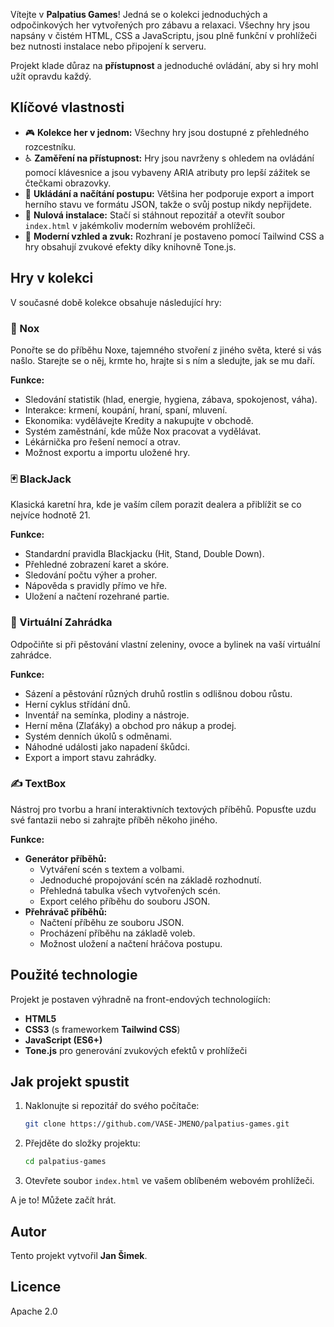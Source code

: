 Vítejte v **Palpatius Games**\! Jedná se o kolekci jednoduchých a odpočinkových her vytvořených pro zábavu a relaxaci. Všechny hry jsou napsány v čistém HTML, CSS a JavaScriptu, jsou plně funkční v prohlížeči bez nutnosti instalace nebo připojení k serveru.

Projekt klade důraz na **přístupnost** a jednoduché ovládání, aby si hry mohl užít opravdu každý.

## Klíčové vlastnosti

  - 🎮 **Kolekce her v jednom:** Všechny hry jsou dostupné z přehledného rozcestníku.
  - ♿ **Zaměření na přístupnost:** Hry jsou navrženy s ohledem na ovládání pomocí klávesnice a jsou vybaveny ARIA atributy pro lepší zážitek se čtečkami obrazovky.
  - 💾 **Ukládání a načítání postupu:** Většina her podporuje export a import herního stavu ve formátu JSON, takže o svůj postup nikdy nepřijdete.
  - 🚀 **Nulová instalace:** Stačí si stáhnout repozitář a otevřít soubor `index.html` v jakémkoliv moderním webovém prohlížeči.
  - 🎨 **Moderní vzhled a zvuk:** Rozhraní je postaveno pomocí Tailwind CSS a hry obsahují zvukové efekty díky knihovně Tone.js.

## Hry v kolekci

V současné době kolekce obsahuje následující hry:

### 🐾 Nox

Ponořte se do příběhu Noxe, tajemného stvoření z jiného světa, které si vás našlo. Starejte se o něj, krmte ho, hrajte si s ním a sledujte, jak se mu daří.

**Funkce:**

  - Sledování statistik (hlad, energie, hygiena, zábava, spokojenost, váha).
  - Interakce: krmení, koupání, hraní, spaní, mluvení.
  - Ekonomika: vydělávejte Kredity a nakupujte v obchodě.
  - Systém zaměstnání, kde může Nox pracovat a vydělávat.
  - Lékárnička pro řešení nemocí a otrav.
  - Možnost exportu a importu uložené hry.

### 🃏 BlackJack

Klasická karetní hra, kde je vaším cílem porazit dealera a přiblížit se co nejvíce hodnotě 21.

**Funkce:**

  - Standardní pravidla Blackjacku (Hit, Stand, Double Down).
  - Přehledné zobrazení karet a skóre.
  - Sledování počtu výher a proher.
  - Nápověda s pravidly přímo ve hře.
  - Uložení a načtení rozehrané partie.

### 🌱 Virtuální Zahrádka

Odpočiňte si při pěstování vlastní zeleniny, ovoce a bylinek na vaší virtuální zahrádce.

**Funkce:**

  - Sázení a pěstování různých druhů rostlin s odlišnou dobou růstu.
  - Herní cyklus střídání dnů.
  - Inventář na semínka, plodiny a nástroje.
  - Herní měna (Zlaťáky) a obchod pro nákup a prodej.
  - Systém denních úkolů s odměnami.
  - Náhodné události jako napadení škůdci.
  - Export a import stavu zahrádky.

### ✍️ TextBox

Nástroj pro tvorbu a hraní interaktivních textových příběhů. Popusťte uzdu své fantazii nebo si zahrajte příběh někoho jiného.

**Funkce:**

  - **Generátor příběhů:**
      - Vytváření scén s textem a volbami.
      - Jednoduché propojování scén na základě rozhodnutí.
      - Přehledná tabulka všech vytvořených scén.
      - Export celého příběhu do souboru JSON.
  - **Přehrávač příběhů:**
      - Načtení příběhu ze souboru JSON.
      - Procházení příběhu na základě voleb.
      - Možnost uložení a načtení hráčova postupu.

## Použité technologie

Projekt je postaven výhradně na front-endových technologiích:

  - **HTML5**
  - **CSS3** (s frameworkem **Tailwind CSS**)
  - **JavaScript (ES6+)**
  - **Tone.js** pro generování zvukových efektů v prohlížeči

## Jak projekt spustit

1.  Naklonujte si repozitář do svého počítače:
    ```bash
    git clone https://github.com/VASE-JMENO/palpatius-games.git
    ```
2.  Přejděte do složky projektu:
    ```bash
    cd palpatius-games
    ```
3.  Otevřete soubor `index.html` ve vašem oblíbeném webovém prohlížeči.

A je to\! Můžete začít hrát.

## Autor

Tento projekt vytvořil **Jan Šimek**.

## Licence
Apache 2.0
